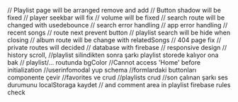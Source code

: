 // Playlist page will be arranged remove and add
// Button shadow will be fixed
// player seekbar will fix
// volume will be fixed
// search route will be changed with usedebounce
// search error handling
// app error handling
// recent songs 
// route next prevent button
// playlist search will be hide when closing
// album route will be change with relatedSongs
// 404 page fix
// private routes will decided
// database with firebase
// responsive design
// history scroll,
//playlist silindikten sonra şarkı playlist storede kalıyor ona bak
// playlist/... routunda bgColor 
//Cannot access 'Home' before initialization
//userinfomodal yup schema
//formlardaki buttonları componente çevir
//favorites ve crud
//playlists crud
//son çalınan şarkı ses durumunu localStoraga kaydet
// and comment area in playlist firebase rules check